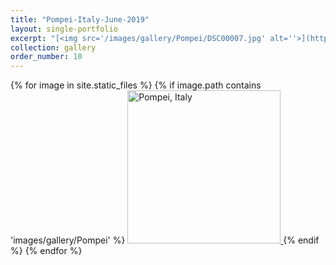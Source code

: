```yaml
---
title: "Pompei-Italy-June-2019"
layout: single-portfolio
excerpt: "[<img src='/images/gallery/Pompei/DSC00007.jpg' alt=''>](https://nt-hung.github.io/gallery/Pompei)"
collection: gallery
order_number: 10
---
```

<p float="left">   
{% for image in site.static_files %}
{% if image.path contains 'images/gallery/Pompei' %}
<a href='{{ site.baseurl }}{{ image.path }}'>
    <img 
        src='{{ site.baseurl }}{{ image.path }}'
        alt="Pompei, Italy" width="245" title="Pompei, Italy"
    >
</a>
{% endif %}
{% endfor %}
</p>
<!-- [Poster](/files/pdf/research/PolMeth 2019 Poster.pdf){: .btn--research} -->
